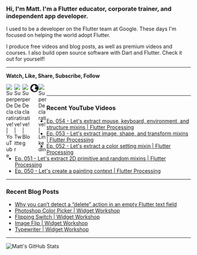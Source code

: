 ### Hi, I'm Matt. I'm a Flutter educator, corporate trainer, and independent app developer.

I used to be a developer on the Flutter team at Google. These days I'm focused on helping the world adopt Flutter.

I produce free videos and blog posts, as well as premium videos and courses. I also build open source software with Dart and Flutter. Check it out for yourself!

---

**Watch, Like, Share, Subscribe, Follow**

[<img align="left" alt="Super Declarative! | YouTube" width="22px" src="https://cdn.jsdelivr.net/npm/simple-icons@v3/icons/youtube.svg" />][youtube]
[<img align="left" alt="Super Declarative! | Twitter" width="22px" src="https://cdn.jsdelivr.net/npm/simple-icons@v3/icons/twitter.svg" />][twitter]
[<img align="left" alt="Super Declarative! | Blog" width="22px" src="https://cdn.jsdelivr.net/npm/simple-icons@v3/icons/medium.svg" />][blog]
[<img align="left" alt="Super Declarative! | Website" width="22px" src="https://raw.githubusercontent.com/iconic/open-iconic/master/svg/globe.svg" />][website]
[<img align="left" alt="Super Declarative! | LinkedIn" width="22px" src="https://cdn.jsdelivr.net/npm/simple-icons@v3/icons/linkedin.svg" />][linkedin]
<br>

---

### Recent YouTube Videos
<!-- YOUTUBE:START -->
- [Ep. 054 - Let's extract mouse, keyboard, environment, and structure mixins | Flutter Processing](https://www.youtube.com/watch?v=rnQIBgfxzsI)
- [Ep. 053 - Let's extract image, shape, and transform mixins | Flutter Processing](https://www.youtube.com/watch?v=HiLZL3at1Pw)
- [Ep. 052 - Let's extract a color setting mixin | Flutter Processing](https://www.youtube.com/watch?v=wqmiNpHPXag)
- [Ep. 051 - Let's extract 2D primitive and random mixins | Flutter Processing](https://www.youtube.com/watch?v=M6jU88_uPCo)
- [Ep. 050 - Let's create a painting context | Flutter Processing](https://www.youtube.com/watch?v=z-yZ4W-ZFq8)
<!-- YOUTUBE:END -->

---

### Recent Blog Posts
<!-- BLOG-POST-LIST:START -->
- [Why you can’t detect a “delete” action in an empty Flutter text field](https://medium.com/super-declarative/why-you-cant-detect-a-delete-action-in-an-empty-flutter-text-field-3cf53e47b631?source=rss----87da985e7675---4)
- [Photoshop Color Picker | Widget Workshop](https://medium.com/super-declarative/photoshop-color-picker-widget-workshop-8a2784fb934a?source=rss----87da985e7675---4)
- [Flipping Switch | Widget Workshop](https://medium.com/super-declarative/flipping-switch-widget-workshop-c79d8535aeee?source=rss----87da985e7675---4)
- [Image Flip | Widget Workshop](https://medium.com/super-declarative/image-flip-widget-workshop-7df7573a2075?source=rss----87da985e7675---4)
- [Typewriter | Widget Workshop](https://medium.com/super-declarative/typewriter-widget-workshop-b8d7982d6aa?source=rss----87da985e7675---4)
<!-- BLOG-POST-LIST:END -->

---

<img align="left" alt="Matt's GitHub Stats" src="https://github-readme-stats.vercel.app/api?username=matthew-carroll&show_icons=true&hide_border=true">

[website]: https://superdeclarative.com
[youtube]: https://youtube.com/superdeclarative
[twitter]: https://twitter.com/suprdeclarative
[blog]: http://blog.superdeclarative.com
[linkedin]: https://www.linkedin.com/company/37550132
